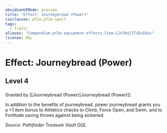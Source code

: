```yaml
---
obsidianUIMode: preview
title: "Effect: Journeybread (Power)"
cssclasses: pf2e,pf2e-spell
tags:
  - trait/
aliases: "Compendium.pf2e.equipment-effects.Item.LIhJbq72TiDu5kGs"
license: OGL
---
```

# Effect: Journeybread (Power)
## Level 4
### 






Granted by [[Journeybread (Power)|Journeybread (Power)]]

In addition to the benefits of journeybread, power journeybread grants you a +1 item bonus to Athletics checks to Climb, Force Open, and Swim, and to Fortitude saving throws against being sickened.

*Source: Pathfinder Treasure Vault*
*OGL*